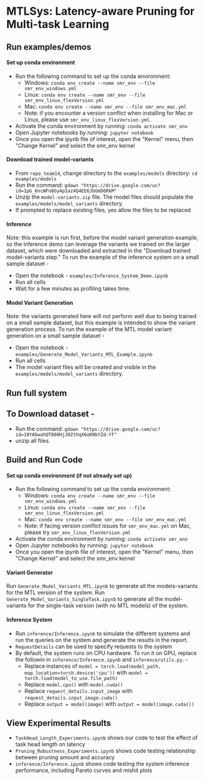 # MTLSys: Latency-aware Pruning for Multi-task Learning

## Run examples/demos
#### Set up conda environment
* Run the following command to set up the conda environment: 
	* Windows: `conda env create --name smr_env --file smr_env_windows.yml`
	* Linux: `conda env create --name smr_env --file smr_env_linux_flexVersion.yml`
	* Mac: `conda env create --name smr_env --file smr_env_mac.yml`
	* Note: if you encounter a version conflict when installing for Mac or Linux, please use `smr_env_linux_flexVersion.yml`.
* Activate the conda environment by running: `conda activate smr_env`
* Open Jupyter notebooks by running: `jupyter notebook`
* Once you open the ipynb file of interest, open the "Kernel" menu, then "Change Kernel" and select the smr_env kernel

#### Download trained model-variants
* From `repo_team14`, change directory to the `examples/models` directory: `cd examples/models`
* Run the command: `gdown "https://drive.google.com/uc?id=1pG_6ncWFn8Gy4pIaz4Q4EE6JbGmD6RkM"`
* Unzip the `model-variants.zip` file. The model files should populate the `examples/models/model_variants` directory.
* If prompted to replace existing files, yes allow the files to be replaced

#### Inference
Note: this example is run first, before the model variant generation example, so the inference demo can leverage the variants we trained on the larger dataset, which were downloaded and extracted in the "Download trained model-variants step."
To run the example of the inference system on a small sample dataset - 
* Open the notebook - `examples/Inference_System_Demo.ipynb`
* Run all cells
* Wait for a few minutes as profiling takes time.

#### Model Variant Generation
Note: the variants generated here will not perform well due to being trained on a small sample dataset, but this example is intended to show the variant generation process.
To run the example of the MTL model variant generation on a small sample dataset - 
* Open the notebook - `examples/Generate_Model_Variants_MTL_Example.ipynb`
* Run all cells
* The model variant files will be created and visible in the `examples/models/model_variants` directory.

## Run full system
## To Download dataset - 

* Run the command: `gdown "https://drive.google.com/uc?id=18YAbwahQT808HjJ0ZthqX6oKNkYZd-Yf"`
* unzip all files.


## Build and Run Code

#### Set up conda environment (if not already set up)
* Run the following command to set up the conda environment: 
	* Windows: `conda env create --name smr_env --file smr_env_windows.yml`
	* Linux: `conda env create --name smr_env --file smr_env_linux_flexVersion.yml`
	* Mac: `conda env create --name smr_env --file smr_env_mac.yml`
	* Note: if facing version conflict issues for `smr_env_mac.yml` on Mac, please try `smr_env_linux_flexVersion.yml`
* Activate the conda environment by running: `conda activate smr_env`
* Open Jupyter notebooks by running: `jupyter notebook`
* Once you open the ipynb file of interest, open the "Kernel" menu, then "Change Kernel" and select the smr_env kernel


#### Variant Generator

Run `Generate_Model_Variants_MTL.ipynb` to generate all the models-variants for the MTL version of the system.
Run `Generate_Model_Variants_SingleTask.ipynb` to generate all the model-variants for the single-task version (with no MTL models) of the system.

#### Inference System

* Run `inference/Inference.ipynb` to simulate the different systems and run the queries on the system and generate the results in the report.
* `RequestDetails` can be used to specify requests to the system
* By default, the system runs on CPU hardware. To run it on GPU, replace the followin in `inference/Inference.ipynb` and `inference/utils.py`. - 
	* Replace instances of `model = torch.load(model_path, map_location=torch.device('cpu'))` with `model = torch.load(model_to_use.file_path)` 
	* Replace `model.cpu()` with `model.cuda()`
	* Replace `request_details.input_image` with `request_details.input_image.cuda()`
	* Replace `output = model(image)` with `output = model(image.cuda())`

## View Experimental Results
* `TaskHead_Length_Experiments.ipynb` shows our code to test the effect of task head length on latency
* `Pruning_Robustness_Experiments.ipynb` shows code testing relationship between pruning amount and accuracy
* `inference/Inference.ipynb` shows code testing the system inference performance, including Pareto curves and mishit plots
